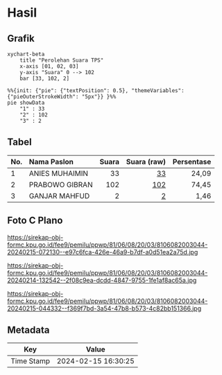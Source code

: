 # Hasil

## Grafik

```mermaid
xychart-beta
    title "Perolehan Suara TPS"
    x-axis [01, 02, 03]
    y-axis "Suara" 0 --> 102
    bar [33, 102, 2]
```

```mermaid
%%{init: {"pie": {"textPosition": 0.5}, "themeVariables": {"pieOuterStrokeWidth": "5px"}} }%%
pie showData
    "1" : 33
    "2" : 102
    "3" : 2
```

## Tabel

| No. | Nama Paslon    | Suara | Suara (raw) | Persentase |
|:--- |:-------------- | -----:| -----------:| ----------:|
| 1   | ANIES MUHAIMIN | 33    | [33][p-1]   | 24,09      |
| 2   | PRABOWO GIBRAN | 102   | [102][p-2]  | 74,45      |
| 3   | GANJAR MAHFUD  | 2     | [2][p-3]    | 1,46       |


[p-1]: https://github.com/gigit-pemilu/pemilu-2024-81-maluku/blob/main/pilpres/hitung-suara/sub/81-maluku/sub/06-seram-bagian-barat/sub/08-huamual/sub/2003-luhu/sub/044-tps/sub/paslon-1.txt
[p-2]: https://github.com/gigit-pemilu/pemilu-2024-81-maluku/blob/main/pilpres/hitung-suara/sub/81-maluku/sub/06-seram-bagian-barat/sub/08-huamual/sub/2003-luhu/sub/044-tps/sub/paslon-2.txt
[p-3]: https://github.com/gigit-pemilu/pemilu-2024-81-maluku/blob/main/pilpres/hitung-suara/sub/81-maluku/sub/06-seram-bagian-barat/sub/08-huamual/sub/2003-luhu/sub/044-tps/sub/paslon-3.txt

## Foto C Plano

https://sirekap-obj-formc.kpu.go.id/fee9/pemilu/ppwp/81/06/08/20/03/8106082003044-20240215-072130--e97c6fca-426e-46a9-b7df-a0d51ea2a75d.jpg

https://sirekap-obj-formc.kpu.go.id/fee9/pemilu/ppwp/81/06/08/20/03/8106082003044-20240214-132542--2f08c9ea-dcdd-4847-9755-1fe1af8ac65a.jpg

https://sirekap-obj-formc.kpu.go.id/fee9/pemilu/ppwp/81/06/08/20/03/8106082003044-20240215-044332--f369f7bd-3a54-47b8-b573-4c82bb151366.jpg


## Metadata

| Key        | Value               |
| ---------- | ------------------- |
| Time Stamp | 2024-02-15 16:30:25 |



